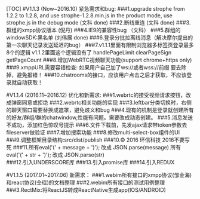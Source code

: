 [TOC]
#V1.1.3 (Now~2016.10) 紧急需求和bug:
###1.upgrade strophe from 1.2.2 to 1.2.8, and use strophe-1.2.8.min.js in the product mode, use strophe.js in the debug mode (文科 done)
###2.断线重连 (文科 done)
###3.群组的xmpp协议版本  (倪丹)
###4.IE9的兼容性bug （文科）
###5.群组的windowSDK:黑名单 (刘伟展 done)
###6.登录分批拉离线消息（解决摩尔提出的第一次聊天记录发送延迟的bug）
###7.v1.1.1里面有限制浏览器多标签页登录最多8个的逻辑 v1.1.2里面这个逻辑没有了  handlePageLimit clearPageSign getPageCount
###8.增加WebRTC视频聊天功能(support chrome+https only)
###9.xmppURL需要容错检查: 如果用户自己加了ws://或者wss://前缀 要去除掉，避免报错！
###10.chatrooms的接口，应该用户点击之后才获取，不应该登录就自动获取！

#V1.1.4 (2016.11~2016.12) 优化和新需求:
###1.webrtc的接受视频请求按钮，改成弹窗同意或拒绝
###2.webrtc相关功能的实现
###3.leftbar分类切换时，右侧的聊天窗口需要替换成遮罩，避免歧义和bug
###4.现有的机制是登录就创建所有的好友/群组/群的chatwindow,性能有问题。需要改成动态创建。
###5.消息发送不成功，添加红色惊叹号提示
###6.文件下载前，先发ajax请求带token参数去fileserver做验证
###7.增加搜索功能
###8.修改multi-select-box组件的UI
###9.调整框架目录结构:src/dist/publish
###10.© 2016 环信科技  2016不要写死
###11.所有eval('(' + message + ')');  改成 JSON.parse(message)  所有 eval('(' + str + ')');  改成 JSON.parse(str)  
###12.引入UNDERSCORE库
###13.引入promise库
###14.引入REDUX

#V1.1.5 (2017.01~2017.06) 新需求：
###1.webim所有接口的xmpp协议(邹金海)和react协议(仝瑶)的文档整理
###2.webim所有接口的测试用例整理
###3.RectMix:将ReactJS转成ReactNative生成app(IOS/ANDROID)
